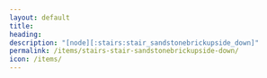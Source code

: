 ```yaml
---
layout: default
title: 
heading: 
description: "[node][:stairs:stair_sandstonebrickupside_down]"
permalink: /items/stairs-stair-sandstonebrickupside-down/
icon: /items/
---
```

